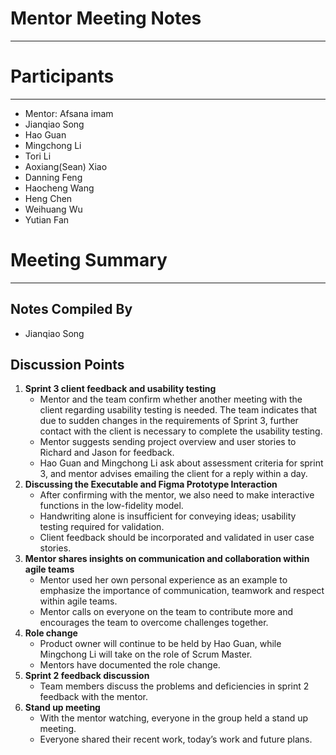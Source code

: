 # Mentor Meeting Notes

---

# Participants

---

- Mentor: Afsana imam
- Jianqiao Song
- Hao Guan
- Mingchong Li
- Tori Li
- Aoxiang(Sean) Xiao
- Danning Feng
- Haocheng Wang
- Heng Chen
- Weihuang Wu
- Yutian Fan

# Meeting Summary

---

## Notes Compiled By

- Jianqiao Song

## Discussion Points

1. **Sprint 3 client feedback and usability testing**
    - Mentor and the team confirm whether another meeting with the client regarding usability testing is needed. The team indicates that due to sudden changes in the requirements of Sprint 3, further contact with the client is necessary to complete the usability testing.
    - Mentor suggests sending project overview and user stories to Richard and Jason for feedback.
    - Hao Guan and Mingchong Li ask about assessment criteria for sprint 3, and mentor advises emailing the client for a reply within a day.
2. **Discussing the Executable and Figma Prototype Interaction**
    - After confirming with the mentor, we also need to make interactive functions in the low-fidelity model.
    - Handwriting alone is insufficient for conveying ideas; usability testing required for validation.
    - Client feedback should be incorporated and validated in user case stories.
3. **Mentor shares insights on communication and collaboration within agile teams**
    - Mentor used her own personal experience as an example to emphasize the importance of communication, teamwork and respect within agile teams.
    - Mentor calls on everyone on the team to contribute more and encourages the team to overcome challenges together.
4. **Role change**
    - Product owner will continue to be held by Hao Guan, while Mingchong Li will take on the role of Scrum Master.
    - Mentors have documented the role change.
5. **Sprint 2 feedback discussion**
    - Team members discuss the problems and deficiencies in sprint 2 feedback with the mentor.
6. **Stand up meeting**
    - With the mentor watching, everyone in the group held a stand up meeting.
    - Everyone shared their recent work, today’s work and future plans.
